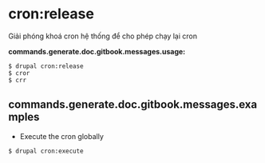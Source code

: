 # cron:release
Giải phóng khoá cron hệ thống để cho phép chạy lại cron

**commands.generate.doc.gitbook.messages.usage:**
```
$ drupal cron:release
$ cror  
$ crr  
```

## commands.generate.doc.gitbook.messages.examples
* Execute the cron globally
```
$ drupal cron:execute

```
